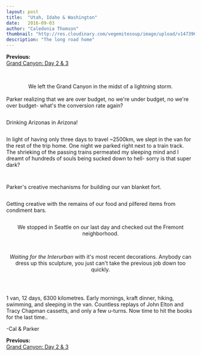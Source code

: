 ```yaml
---
layout: post
title:  "Utah, Idaho & Washington"
date:   2016-09-03
author: "Caledonia Thomson"
thumbnail: "http://res.cloudinary.com/vegemitesoup/image/upload/v1473961592/utah_idaho_washington/16.jpg"
description: "The long road home"
---
```


<div class="previous-post"><b>Previous: </b><a href="{{ site.baseurl }}/2016/09/01/grand_canyon_2.html"><div class="post-chain-link">Grand Canyon: Day 2 & 3</div></a></div><br>

<a href="http://res.cloudinary.com/vegemitesoup/image/upload/v1473961592/utah_idaho_washington/0.jpg"><img class="lazy" data-original="http://res.cloudinary.com/vegemitesoup/image/upload/v1473961592/utah_idaho_washington/0.jpg" /></a>

<center>We left the Grand Canyon in the midst of a lightning storm.</center>
<br>
<a href="http://res.cloudinary.com/vegemitesoup/image/upload/v1473961592/utah_idaho_washington/2.jpg"><img class="lazy" data-original="http://res.cloudinary.com/vegemitesoup/image/upload/v1473961592/utah_idaho_washington/2.jpg" /></a>

<div class="row vertical-align">
	<div class="col-sm-6 col-xs-12">
		<a href="http://res.cloudinary.com/vegemitesoup/image/upload/v1473961592/utah_idaho_washington/1.jpg"><img class="lazy" data-original="http://res.cloudinary.com/vegemitesoup/image/upload/v1473961592/utah_idaho_washington/1.jpg" /></a> 
	</div>
	<div class="col-sm-6 col-xs-12">
		Parker realizing that we are over budget, no we're under budget, no we're over budget- what's the conversion rate again?
	</div>
</div>

<!--excerpt-->

<a href="http://res.cloudinary.com/vegemitesoup/image/upload/v1473961592/utah_idaho_washington/4.jpg"><img class="lazy" data-original="http://res.cloudinary.com/vegemitesoup/image/upload/v1473961592/utah_idaho_washington/4.jpg" /></a> 

<div class="row vertical-align">
	<div class="col-sm-7 col-xs-12">
		<a href="http://res.cloudinary.com/vegemitesoup/image/upload/v1473961592/utah_idaho_washington/3.jpg"><img class="lazy" data-original="http://res.cloudinary.com/vegemitesoup/image/upload/v1473961592/utah_idaho_washington/3.jpg" /></a> 
	</div>
	<div class="col-sm-5 col-xs-12">
		Drinking Arizonas in Arizona!
	</div>
</div>

<a href="http://res.cloudinary.com/vegemitesoup/image/upload/v1473961592/utah_idaho_washington/5.jpg"><img class="lazy" data-original="http://res.cloudinary.com/vegemitesoup/image/upload/v1473961592/utah_idaho_washington/5.jpg" /></a> 

<div class="row vertical-align">
	<div class="col-sm-6 col-xs-12">
		<a href="http://res.cloudinary.com/vegemitesoup/image/upload/v1473961592/utah_idaho_washington/11.jpg"><img class="lazy" data-original="http://res.cloudinary.com/vegemitesoup/image/upload/v1473961592/utah_idaho_washington/11.jpg" /></a>
	</div>
	<div class="col-sm-6 col-xs-12">
		In light of having only three days to travel ~2500km, we slept in the van for the rest of the trip home. One night we parked right next to a train track. The shrieking of the passing trains permeated my sleeping mind and I dreamt of hundreds of souls being sucked down to hell- sorry is that super dark?	
	</div>
</div>

<a href="http://res.cloudinary.com/vegemitesoup/image/upload/v1473961592/utah_idaho_washington/6.jpg"><img class="lazy" data-original="http://res.cloudinary.com/vegemitesoup/image/upload/v1473961592/utah_idaho_washington/6.jpg" /></a> 

<a href="http://res.cloudinary.com/vegemitesoup/image/upload/v1473961592/utah_idaho_washington/7.jpg"><img class="lazy" data-original="http://res.cloudinary.com/vegemitesoup/image/upload/v1473961592/utah_idaho_washington/7.jpg" /></a>

<div class="row vertical-align">
	<div class="col-sm-6 col-xs-12">
		<a href="http://res.cloudinary.com/vegemitesoup/image/upload/v1473961592/utah_idaho_washington/9.jpg"><img class="lazy" data-original="http://res.cloudinary.com/vegemitesoup/image/upload/v1473961592/utah_idaho_washington/9.jpg" /></a> 
	</div>
	<div class="col-sm-6 col-xs-12">
		<a href="http://res.cloudinary.com/vegemitesoup/image/upload/v1473961592/utah_idaho_washington/8.jpg"><img class="lazy" data-original="http://res.cloudinary.com/vegemitesoup/image/upload/v1473961592/utah_idaho_washington/8.jpg" /></a>
	</div>
</div>

<div class="row vertical-align">
	<div class="col-sm-6 col-xs-12">
		Parker's creative mechanisms for building our van blanket fort.
	</div>
	<div class="col-sm-6 col-xs-12">
		<a href="http://res.cloudinary.com/vegemitesoup/image/upload/v1473961592/utah_idaho_washington/10.jpg"><img class="lazy" data-original="http://res.cloudinary.com/vegemitesoup/image/upload/v1473961592/utah_idaho_washington/10.jpg" /></a> 
	</div>
</div>

<a href="http://res.cloudinary.com/vegemitesoup/image/upload/v1473961592/utah_idaho_washington/12.jpg"><img class="lazy" data-original="http://res.cloudinary.com/vegemitesoup/image/upload/v1473961592/utah_idaho_washington/12.jpg" /></a>

<div class="row vertical-align">
	<div class="col-sm-6 col-xs-12">
		<a href="http://res.cloudinary.com/vegemitesoup/image/upload/v1473961592/utah_idaho_washington/13.jpg"><img class="lazy" data-original="http://res.cloudinary.com/vegemitesoup/image/upload/v1473961592/utah_idaho_washington/13.jpg" /></a>
	</div>
	<div class="col-sm-6 col-xs-12">
		Getting creative with the remains of our food and pilfered items from condiment bars.
	</div>
</div>

<a href="http://res.cloudinary.com/vegemitesoup/image/upload/v1473961592/utah_idaho_washington/14.jpg"><img class="lazy" data-original="http://res.cloudinary.com/vegemitesoup/image/upload/v1473961592/utah_idaho_washington/14.jpg" /></a>
<center>We stopped in Seattle on our last day and checked out the Fremont neighborhood.</center>
<br>
<a href="http://res.cloudinary.com/vegemitesoup/image/upload/v1473961592/utah_idaho_washington/15.jpg"><img class="lazy" data-original="http://res.cloudinary.com/vegemitesoup/image/upload/v1473961592/utah_idaho_washington/15.jpg" /></a> 
<div class="row vertical-align">
	<div class="col-sm-6 col-xs-12">
		<a href="http://res.cloudinary.com/vegemitesoup/image/upload/v1473961592/utah_idaho_washington/17.jpg"><img class="lazy" data-original="http://res.cloudinary.com/vegemitesoup/image/upload/v1473961592/utah_idaho_washington/17.jpg" /></a>
	</div>
	<div class="col-sm-6 col-xs-12">
		<a href="http://res.cloudinary.com/vegemitesoup/image/upload/v1473961592/utah_idaho_washington/18.jpg"><img class="lazy" data-original="http://res.cloudinary.com/vegemitesoup/image/upload/v1473961592/utah_idaho_washington/18.jpg" /></a> 
	</div>
</div>

<a href="http://res.cloudinary.com/vegemitesoup/image/upload/v1473961592/utah_idaho_washington/19.jpg"><img class="lazy" data-original="http://res.cloudinary.com/vegemitesoup/image/upload/v1473961592/utah_idaho_washington/19.jpg" /></a> 

<center><i>Waiting for the Interurban</i> with it's most recent decorations. Anybody can dress up this sculpture, you just can't take the previous job down too quickly.</center>
<br>
<div class="row vertical-align">
	<div class="col-sm-6 col-xs-12">
		<a href="http://res.cloudinary.com/vegemitesoup/image/upload/v1473961592/utah_idaho_washington/20.jpg"><img class="lazy" data-original="http://res.cloudinary.com/vegemitesoup/image/upload/v1473961592/utah_idaho_washington/20.jpg" /></a> 
	</div>
	<div class="col-sm-6 col-xs-12">
		<a href="http://res.cloudinary.com/vegemitesoup/image/upload/v1473961592/utah_idaho_washington/21.jpg"><img class="lazy" data-original="http://res.cloudinary.com/vegemitesoup/image/upload/v1473961592/utah_idaho_washington/21.jpg" /></a> 
	</div>
</div>

<a href="http://res.cloudinary.com/vegemitesoup/image/upload/v1473961592/utah_idaho_washington/16.jpg"><img class="lazy" data-original="http://res.cloudinary.com/vegemitesoup/image/upload/v1473961592/utah_idaho_washington/16.jpg" /></a> 

<a href="http://res.cloudinary.com/vegemitesoup/image/upload/v1473961592/utah_idaho_washington/24.jpg"><img class="lazy" data-original="http://res.cloudinary.com/vegemitesoup/image/upload/v1473961592/utah_idaho_washington/24.jpg" /></a> 

1 van, 12 days, 6300 kilometres. Early mornings, kraft dinner, hiking, swimming, and sleeping in the van. Countless replays of John Elton and Tracy Chapman cassetts, and only a few u-turns. Now time to hit the books for the last time..

-Cal & Parker

<div class="previous-post"><b>Previous: </b><a href="{{ site.baseurl }}/2016/09/01/grand_canyon_2.html"><div class="post-chain-link">Grand Canyon: Day 2 & 3</div></a></div>
<br>
